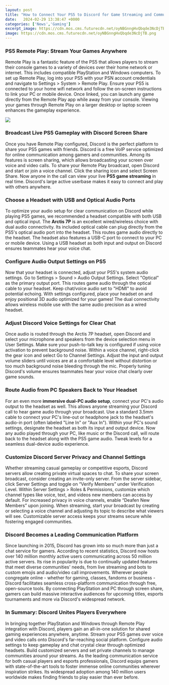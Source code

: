```yaml
---
layout: post
title: "How to Connect Your PS5 to Discord for Game Streaming and Communication"
date:   2024-02-29 13:38:47 +0000
categories: ['News','Gaming']
excerpt_image: https://cdn.mos.cms.futurecdn.net/oyNBGnngHvQbqde3NcDjTB.png
image: https://cdn.mos.cms.futurecdn.net/oyNBGnngHvQbqde3NcDjTB.png
---
```


### **PS5 Remote Play: Stream Your Games Anywhere**
Remote Play is a fantastic feature of the PS5 that allows players to stream their console games to a variety of devices over their home network or internet. This includes compatible PlayStation and Windows computers. To set up Remote Play, log into your PS5 with your PSN account credentials and navigate to Settings > System > Remote Play. Ensure your PS5 is connected to your home wifi network and follow the on-screen instructions to link your PC or mobile device. Once linked, you can launch any game directly from the Remote Play app while away from your console. Viewing your games through Remote Play on a larger desktop or laptop screen enhances the gameplay experience.

![](https://i.ytimg.com/vi/X5zAZErfzu4/maxresdefault.jpg)
### **Broadcast Live PS5 Gameplay with Discord Screen Share** 
Once you have Remote Play configured, Discord is the perfect platform to share your PS5 games with friends. Discord is a free VoIP service optimized for online communication among gamers and communities. Among its features is screen sharing, which allows broadcasting your screen over voice and video calls. To share your Remote Play broadcast, open Discord and start or join a voice channel. Click the sharing icon and select Screen Share. Now anyone in the call can view your live **PS5 game streaming** in real time. Discord's large active userbase makes it easy to connect and play with others anywhere.
### **Choose a Headset with USB and Optical Audio Ports**  
To optimize your audio setup for clear communication on Discord while playing PS5 games, we recommended a headset compatible with both USB and optical input. The **Arctis 7P** is an excellent wired/wireless choice with dual audio connectivity. Its included optical cable can plug directly from the PS5's optical audio port into the headset. This routes game audio directly to the headset. The headset also features a USB-C port to connect to your PC or mobile device. Using a USB headset as both input and output on Discord ensures teammates hear your voice chat.
### **Configure Audio Output Settings on PS5**
Now that your headset is connected, adjust your PS5's system audio settings. Go to Settings > Sound > Audio Output Settings. Select "Optical" as the primary output port. This routes game audio through the optical cable to your headset. Keep chat/voice audio set to "HDMI" to avoid potential echoing. With settings configured, place your headset on and enjoy positional 3D audio optimized for your games! The dual connectivity allows wireless mobile use with the same audio precision as a wired headset.
### **Adjust Discord Voice Settings for Clear Chat** 
Once audio is routed through the Arctis 7P headset, open Discord and select your microphone and speakers from the device selection menu in User Settings. Make sure your push-to-talk key is configured if using voice activation to prevent background noise. Within a voice channel, right-click the gear icon and select Go to Channel Settings. Adjust the input and output volume sliders until voices are at a comfortable level without distortion or too much background noise bleeding through the mic. Properly tuning Discord's volume ensures teammates hear your voice chat clearly over game sounds.
### **Route Audio from PC Speakers Back to Your Headset**
For an even more **immersive dual-PC audio setup**, connect your PC's audio output to the headset as well. This allows anyone streaming your Discord call to hear game audio through your broadcast. Use a standard 3.5mm cable to connect your PC's line-out or headphone jack to the headset's audio-in port (often labeled "Line In" or "Aux In"). Within your PC's sound settings, designate the headset as both its input and output device. Now any audio played through your PC, like music or the Discord call, will route back to the headset along with the PS5 game audio. Tweak levels for a seamless dual-device audio experience.     
### **Customize Discord Server Privacy and Channel Settings**
Whether streaming casual gameplay or competitive esports, Discord servers allow creating private virtual spaces to chat. To share your screen broadcast, consider creating an invite-only server. From the server sidebar, click Server Settings and toggle on “Verify Members” under Verification Level. Within Server Settings > Roles & Permissions, customize which channel types like voice, text, and videos new members can access by default. For increased privacy in voice channels, enable “Deafen New Members” upon joining. When streaming, start your broadcast by creating or selecting a voice channel and adjusting its topic to describe what viewers will see. Customizable server access keeps your streams secure while fostering engaged communities. 
### **Discord Becomes a Leading Communication Platform** 
Since launching in 2015, Discord has grown into so much more than just a chat service for gamers. According to recent statistics, Discord now hosts over 140 million monthly active users communicating across 50 million active servers. Its rise in popularity is due to continually updated features that meet diverse communities' needs, from live streaming and bots to custom emojis and audio/video call improvements. Wherever people congregate online - whether for gaming, classes, fandoms or business - Discord facilitates seamless cross-platform communication through free, open-source tools. By connecting PlayStation and PC through screen share, gamers can build massive interactive audiences for upcoming titles, esports tournaments and more via Discord's widespread network.
### **In Summary: Discord Unites Players Everywhere**
In bringing together PlayStation and Windows through Remote Play integration with Discord, players gain an all-in-one solution for shared gaming experiences anywhere, anytime. Stream your PS5 games over voice and video calls onto Discord's far-reaching social platform. Configure audio settings to keep gameplay and chat crystal clear through optimized headsets. Build customized servers and set private channels to manage communities around your streams. As the leading communication service for both casual players and esports professionals, Discord equips gamers with state-of-the-art tools to foster immense online communities wherever inspiration strikes. Its widespread adoption among 140 million users worldwide makes finding friends to play easier than ever before.